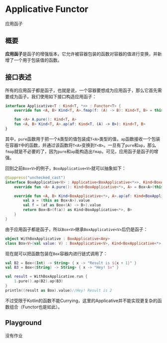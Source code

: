 # Applicative Functor

应用函子

## 概要

**应用函子**是函子的增强版本，它允许被容器包装的函数对容器的值进行变换，并新增了一个用于包装值的函数。

## 接口表述

所有的应用函子都是函子，也就是说，一个容器要想成为应用函子，那么它首先需要成为函子。我们使用如下接口构造应用函子：

```Kotlin
interface Applicative<T : Kind<T, *>> : Functor<T> {
    override fun <A, B> Kind<T, A>.fmap(f: (A) -> B): Kind<T, B> = this.ap(f.pure())

    fun <A> A.pure(): Kind<T, A>
    fun <A, B> Kind<T, A>.ap(af: Kind<T, (A) -> B>): Kind<T, B>
}
```

其中，`pure`函数用于把一个`A`类型的值包装成`T<A>`类型的值，`ap`函数接收一个包装在容器`T`中的函数，并通过该函数将`T<A>`变换到`T<B>`。一旦有了`pure`和`ap`，那么`fmap`就是不必要的了，因为`pure`和`ap`能构造出`fmap`。可见，应用函子是函子的增强。

回到之前`Box<V>`的例子，`BoxApplicative<V>`就可以抽象如下：

```Kotlin
@Suppress("unchecked_cast")
interface BoxApplicative<V> : Applicative<BoxApplicative<*>>, Kind<BoxApplicative<*>, V> {
    override fun <A> A.pure(): Kind<BoxApplicative<*>, A> = Box<A>(this) as Kind<BoxApplicative<*>, A>

    override fun <A, B> Kind<BoxApplicative<*>, A>.ap(af: Kind<BoxApplicative<*>, (A) -> B>): Kind<BoxApplicative<*>, B> {
        val a = (this as Box<A>).value
        val f = (af as Box<(A) -> B>).value
        return Box<B>(f(a)) as Kind<BoxApplicative<*>, B>
    }
}
```

由于应用函子都是函子，所以`Box<V>`继承`BoxApplicative<V>`后仍是函子：

```Kotlin
object WithBoxApplicative : BoxApplicative<Any>
class Box<V>(val value: V) : BoxApplicative<V>, Kind<BoxApplicative<*>, V>
```

现在就可以把函数包装在`Box`容器内进行链式调用了：

```Kotlin
val B2 = Box<(Int) -> String> { x -> "Result is ${x + 1}" }
val B3 = Box<(String) -> String> { x -> "Hey! $x" }

val result = WithBoxApplicative.run {
    1.pure().ap(B2).ap(B3)
}
println((result as Box).value)//Hey! Result is 2
```

不过受限于Kotlin的函数不能Currying，这里的Applicative并不能实现更复杂的函数组合（Functor也是如此）。

## Playground

没有作业
